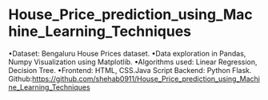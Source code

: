 # House_Price_prediction_using_Machine_Learning_Techniques

•Dataset: Bengaluru House Prices dataset.
•Data exploration in Pandas, Numpy Visualization using Matplotlib.
•Algorithms used: Linear Regression, Decision Tree.
•Frontend: HTML, CSS.Java Script Backend: Python Flask.
Github:https://github.com/shehab0911/House_Price_prediction_using_Machine_Learning_Techniques
